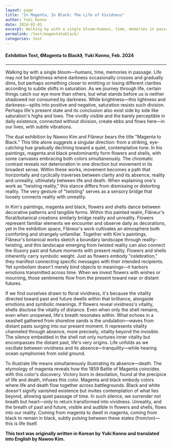```yaml
---
layout: page
title: "In Magenta, In Black: The Life of Vividness"
author: Yuki Konno
date: 2024-02-01
excerpt: Walking by with a single bloom—humans, time, memories in passage. Life may not be brightness where darkness occasionally crosses and gradually dims, but perhaps something closer to emitting or losing different clarities according to subtle shifts in saturation. As we journey through life, certain things catch our eye more than others, but what stands before us is neither shadowed nor consumed by darkness. While brightness—this lightness and darkness—splits into positive and negative, saturation resists such division. Perhaps life's present state and its conclusion also exist side by side like saturation's highs and lows. The vividly visible and the barely perceptible in daily existence, connected without division, create ebbs and flows here—in our lives, with subtle vibrations. 
permalink: /text/magentatoblack/
categories: text
---
```


#### Exhibition Text, 《Magenta to Black》, Yuki Konno, Feb. 2024

---

Walking by with a single bloom—humans, time, memories in passage. Life may not be brightness where darkness occasionally crosses and gradually dims, but perhaps something closer to emitting or losing different clarities according to subtle shifts in saturation. As we journey through life, certain things catch our eye more than others, but what stands before us is neither shadowed nor consumed by darkness. While brightness—this lightness and darkness—splits into positive and negative, saturation resists such division. Perhaps life's present state and its conclusion also exist side by side like saturation's highs and lows. The vividly visible and the barely perceptible in daily existence, connected without division, create ebbs and flows here—in our lives, with subtle vibrations.

The dual exhibition by Nawoo Kim and Flâneur bears the title "Magenta to Black." This title alone suggests a singular direction: from a striking, eye-catching hue gradually declining toward a quiet, contemplative tone. In his paintings, magenta and black predominantly form flowers and shells, with some canvases embracing both colors simultaneously. The chromatic contrast reveals not deterioration in one direction but movement in its broadest sense. Within these works, movement becomes a path that horizontally and cyclically traverses between clarity and its absence, reality and unreality, ultimately between life and death. When explaining one's work as "twisting reality," this stance differs from dismissing or distorting reality. The very gesture of "twisting" serves as a sensory bridge that loosely connects reality with unreality.

In Kim's paintings, magenta and black, flowers and shells dance between decorative patterns and tangible forms. Within this painted realm, Flâneur's floral/botanical creations similarly bridge reality and unreality. Flowers represent familiar elements we encounter and observe daily as decorations, yet in the exhibition space, Flâneur's work cultivates an atmosphere both comforting and strangely unfamiliar. Together with Kim's paintings, Flâneur's botanical works sketch a boundary landscape through reality-twisting, and this landscape emerging from twisted reality can also connect the illusory past and future moments with present reality. Flowers and shells inherently carry symbolic weight. Just as flowers embody "celebration," they manifest connecting specific messages with their intended recipients. Yet symbolism doesn't merely bind objects to meanings—it harbors emotions transmitted across time. When we invest flowers with wishes or mourning, those sentiments flow from the present toward near or distant futures.

If we find ourselves drawn to floral vividness, it's because the vitality directed toward past and future dwells within that brilliance, alongside emotions and symbolic meanings. If flowers reveal vividness's vitality, shells disclose the vitality of distance. Even when only the shell remains, even when unopened, life's breath resonates within. What echoes in a seashell gathered from shoreline sands is the undulation—waves from distant pasts surging into our present moment. It represents vitality channeled through absence, more precisely, vitality beyond the invisible. The silence embedded in the shell not only nurtures inner vitality but encompasses the distant past, life's very origins. Life unfolds as we oscillate between vividness and its absence—tranquility—while hearing ocean symphonies from solid ground.

To illustrate life means simultaneously illustrating its absence—death. The etymology of magenta reveals how the 1859 Battle of Magenta coincides with this color's discovery. Victory born in desolation, found at the precipice of life and death, infuses this color. Magenta and black embody colors where life and death flow together across battlegrounds. Black and white doesn't signify vanished existence but invites contemplation of what lies beyond, allowing quiet passage of time. In such silence, we surrender not breath but heart—only to return transformed into vividness. Unreality, and the breath of past and future, visible and audible in flowers and shells, flows into our reality. Coming from magenta to dwell in magenta, coming from black to remain in black, subtly pulsing between these states (from/on)—this is life itself.

**This text was originally written in Korean by Yuki Konno and translated into English by Nawoo Kim.**